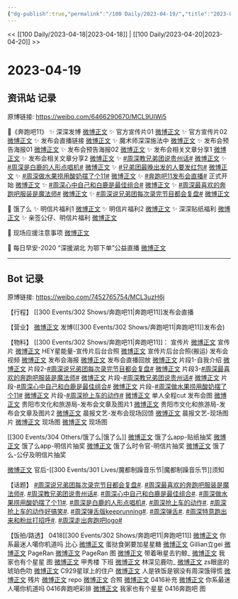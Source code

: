 ```yaml
---
{"dg-publish":true,"permalink":"/100 Daily/2023-04-19/","title":"2023-04-19","created":"2023-04-20T21:19:57.873+08:00","updated":"2023-04-20T22:09:29.691+08:00"}
---
```



<< [[100 Daily/2023-04-18\|2023-04-18]] | [[100 Daily/2023-04-20\|2023-04-20]] >>

# 2023-04-19

## 资讯站 记录

原博链接: https://weibo.com/6466290670/MCL9UlWi5

💫《奔跑吧11》
✨ 深深发博 [微博正文](https://weibo.com/6466290670/4892221352182303)
✨ 官方宣传片01 [微博正文](https://weibo.com/6466290670/4892183281536587)
✨ 官方宣传片02 [微博正文](https://weibo.com/6466290670/4892237026561687)
✨ 发布会直播链接 [微博正文](https://weibo.com/6466290670/4892236812125818)
✨ 魔术师深深施法中 [微博正文](https://weibo.com/6466290670/4892214074806014)
✨ 发布会预告海报01 [微博正文](https://weibo.com/6466290670/4892195696412519)
✨ 发布会预告海报02 [微博正文](https://weibo.com/6466290670/4892228075917853)
✨ 发布会相关文章分享1 [微博正文](https://weibo.com/6466290670/4892336850998308)
✨ 发布会相关文章分享2 [微博正文](https://weibo.com/6466290670/4892343990227653)
✨ [#周深教兄弟团说贵州话#](https://s.weibo.com/weibo?q=%23%E5%91%A8%E6%B7%B1%E6%95%99%E5%85%84%E5%BC%9F%E5%9B%A2%E8%AF%B4%E8%B4%B5%E5%B7%9E%E8%AF%9D%23) [微博正文](https://weibo.com/6466290670/4892267149525792)
✨ [#周深是白鹿的人形点唱机#](https://s.weibo.com/weibo?q=%23%E5%91%A8%E6%B7%B1%E6%98%AF%E7%99%BD%E9%B9%BF%E7%9A%84%E4%BA%BA%E5%BD%A2%E7%82%B9%E5%94%B1%E6%9C%BA%23) [微博正文](https://weibo.com/6466290670/4892338603695484)
✨ [#兄弟团最晚出发的人要发红包#](https://s.weibo.com/weibo?q=%23%E5%85%84%E5%BC%9F%E5%9B%A2%E6%9C%80%E6%99%9A%E5%87%BA%E5%8F%91%E7%9A%84%E4%BA%BA%E8%A6%81%E5%8F%91%E7%BA%A2%E5%8C%85%23) [微博正文](https://weibo.com/6466290670/4892265727660831)
✨ [#周深做水果捞用酸奶摆了个11#](https://s.weibo.com/weibo?q=%23%E5%91%A8%E6%B7%B1%E5%81%9A%E6%B0%B4%E6%9E%9C%E6%8D%9E%E7%94%A8%E9%85%B8%E5%A5%B6%E6%91%86%E4%BA%86%E4%B8%AA11%23) [微博正文](https://weibo.com/6466290670/4892275488590383)
✨ [#奔跑吧11发布会直播#](https://s.weibo.com/weibo?q=%23%E5%A5%94%E8%B7%91%E5%90%A711%E5%8F%91%E5%B8%83%E4%BC%9A%E7%9B%B4%E6%92%AD%23) 正式开始 [微博正文](https://weibo.com/6466290670/4892256446449823)
✨ [#周深心中自己和白鹿是最佳组合#](https://s.weibo.com/weibo?q=%23%E5%91%A8%E6%B7%B1%E5%BF%83%E4%B8%AD%E8%87%AA%E5%B7%B1%E5%92%8C%E7%99%BD%E9%B9%BF%E6%98%AF%E6%9C%80%E4%BD%B3%E7%BB%84%E5%90%88%23)
[微博正文](https://weibo.com/6466290670/4892275962021235)
✨ [#周深最喜欢的奔跑吧服装是魔法师#](https://s.weibo.com/weibo?q=%23%E5%91%A8%E6%B7%B1%E6%9C%80%E5%96%9C%E6%AC%A2%E7%9A%84%E5%A5%94%E8%B7%91%E5%90%A7%E6%9C%8D%E8%A3%85%E6%98%AF%E9%AD%94%E6%B3%95%E5%B8%88%23)
[微博正文](https://weibo.com/6466290670/4892265060761681)
✨ [#周深说兄弟团每次录完节目都会复盘#](https://s.weibo.com/weibo?q=%23%E5%91%A8%E6%B7%B1%E8%AF%B4%E5%85%84%E5%BC%9F%E5%9B%A2%E6%AF%8F%E6%AC%A1%E5%BD%95%E5%AE%8C%E8%8A%82%E7%9B%AE%E9%83%BD%E4%BC%9A%E5%A4%8D%E7%9B%98%23)
[微博正文](https://weibo.com/6466290670/4892257243365774)

💫 饿了么
✨ 明信片福利1 [微博正文](https://weibo.com/6466290670/4892333051219291)
✨ 明信片福利2 [微博正文](https://weibo.com/6466290670/4892333453347336)
✨ 深深贴纸福利 [微博正文](https://weibo.com/6466290670/4892201622176181)
✨ 亲签公仔、明信片福利 [微博正文](https://weibo.com/6466290670/4892213476332733)

💫 现场应援注意事项 [微博正文](https://weibo.com/6466290670/4892328067603628)

💫 每日早安-2020
“深援湖北 为鄂下单”公益直播 [微博正文](https://weibo.com/6466290670/4892160003146223)

---
## Bot 记录

原博链接: https://weibo.com/7452765754/MCL3uzH6j

【行程】
[[300 Events/302 Shows/奔跑吧11\|奔跑吧11]]发布会直播

【营业】
[微博正文](http://weibo.com/1736988591/MCH3JEN3g) 发博([[300 Events/302 Shows/奔跑吧11\|奔跑吧11]]发布会)

【物料】
[[300 Events/302 Shows/奔跑吧11\|奔跑吧11]]：
宣传片
[微博正文](http://weibo.com/5242381821/MCFYoq4fK) 宣传片
[微博正文](http://weibo.com/7770511987/MCILiiQRe) HEY星能量-宣传片后台合照
[微博正文](http://weibo.com/5122158435/MCKb8sjQV) 宣传片后台合照(搬运)
发布会视频
[微博正文](https://weibo.com/5242381821/MCGmCqknc) 发布会海报
[微博正文](https://weibo.com/5242381821/MCHpC0I2G) 发布会直播回放
[微博正文](https://weibo.com/5242381821/MCHSUp0D5) 片段1-自我介绍
[微博正文](https://weibo.com/5242381821/MCHZa8uts) 片段2-[#周深说兄弟团每次录完节目都会复盘#](https://s.weibo.com/weibo?q=%23%E5%91%A8%E6%B7%B1%E8%AF%B4%E5%85%84%E5%BC%9F%E5%9B%A2%E6%AF%8F%E6%AC%A1%E5%BD%95%E5%AE%8C%E8%8A%82%E7%9B%AE%E9%83%BD%E4%BC%9A%E5%A4%8D%E7%9B%98%23)
[微博正文](https://weibo.com/5242381821/MCI9wvc7S) 片段3-[#周深最喜欢的奔跑吧服装是魔法师#](https://s.weibo.com/weibo?q=%23%E5%91%A8%E6%B7%B1%E6%9C%80%E5%96%9C%E6%AC%A2%E7%9A%84%E5%A5%94%E8%B7%91%E5%90%A7%E6%9C%8D%E8%A3%85%E6%98%AF%E9%AD%94%E6%B3%95%E5%B8%88%23)
[微博正文](https://weibo.com/5242381821/MCIfgelc7) 片段-[#周深教兄弟团说贵州话#](https://s.weibo.com/weibo?q=%23%E5%91%A8%E6%B7%B1%E6%95%99%E5%85%84%E5%BC%9F%E5%9B%A2%E8%AF%B4%E8%B4%B5%E5%B7%9E%E8%AF%9D%23)
[微博正文](https://weibo.com/5242381821/MCIoKyMuf) 片段-[#周深心中自己和白鹿是最佳组合#](https://s.weibo.com/weibo?q=%23%E5%91%A8%E6%B7%B1%E5%BF%83%E4%B8%AD%E8%87%AA%E5%B7%B1%E5%92%8C%E7%99%BD%E9%B9%BF%E6%98%AF%E6%9C%80%E4%BD%B3%E7%BB%84%E5%90%88%23)
[微博正文](https://weibo.com/5242381821/MCIqpaqLs) 片段-[#周深做水果捞用酸奶摆了个11#](https://s.weibo.com/weibo?q=%23%E5%91%A8%E6%B7%B1%E5%81%9A%E6%B0%B4%E6%9E%9C%E6%8D%9E%E7%94%A8%E9%85%B8%E5%A5%B6%E6%91%86%E4%BA%86%E4%B8%AA11%23)
[微博正文](https://weibo.com/5883814680/MCHSVyKn9) 片段-[#周深抢上车的动作#](https://s.weibo.com/weibo?q=%23%E5%91%A8%E6%B7%B1%E6%8A%A2%E4%B8%8A%E8%BD%A6%E7%9A%84%E5%8A%A8%E4%BD%9C%23)
[微博正文](http://weibo.com/1591169702/MCI5GntEs) 单人全程cut
发布会图
[微博正文](http://weibo.com/2473528064/MCJZj77Vq) 贵阳市文化和旅游局-发布会文章及图片1
[微博正文](http://weibo.com/2473528064/MCKbKjY0P) 贵阳市文化和旅游局-发布会文章及图片2
[微博正文](https://weibo.com/5883814680/MCHvVgHca) 晨报文艺-发布会现场回馈
[微博正文](https://weibo.com/5883814680/MCIxjAVkS) 晨报文艺-现场图片
[微博正文](http://weibo.com/7495641082/MCIXz98eP) 现场图
[微博正文](http://weibo.com/3199780861/MCJfXq7Wl) 现场图

[[300 Events/304 Others/饿了么\|饿了么]]
[微博正文](http://weibo.com/5117812753/MCGkSfbEv) 饿了么app-贴纸抽奖
[微博正文](http://weibo.com/5117812753/MCIXTeGFP) 饿了么app-明信片抽奖
[微博正文](http://weibo.com/7756461320/MCIYL4RwR) 饿了么时令官-明信片抽奖
[微博正文](https://weibo.com/1282440983/MCGKY4pNj) 饿了么-公仔及明信片抽奖

[微博正文](http://weibo.com/5248300719/MCJJvyDMh) 官后-[[300 Events/301 Lives/魔都制躁音乐节\|魔都制躁音乐节]]须知

【话题】
[#周深说兄弟团每次录完节目都会复盘#](https://s.weibo.com/weibo?q=%23%E5%91%A8%E6%B7%B1%E8%AF%B4%E5%85%84%E5%BC%9F%E5%9B%A2%E6%AF%8F%E6%AC%A1%E5%BD%95%E5%AE%8C%E8%8A%82%E7%9B%AE%E9%83%BD%E4%BC%9A%E5%A4%8D%E7%9B%98%23).
[#周深最喜欢的奔跑吧服装是魔法师#](https://s.weibo.com/weibo?q=%23%E5%91%A8%E6%B7%B1%E6%9C%80%E5%96%9C%E6%AC%A2%E7%9A%84%E5%A5%94%E8%B7%91%E5%90%A7%E6%9C%8D%E8%A3%85%E6%98%AF%E9%AD%94%E6%B3%95%E5%B8%88%23).
[#周深教兄弟团说贵州话#](https://s.weibo.com/weibo?q=%23%E5%91%A8%E6%B7%B1%E6%95%99%E5%85%84%E5%BC%9F%E5%9B%A2%E8%AF%B4%E8%B4%B5%E5%B7%9E%E8%AF%9D%23).
[#周深心中自己和白鹿是最佳组合#](https://s.weibo.com/weibo?q=%23%E5%91%A8%E6%B7%B1%E5%BF%83%E4%B8%AD%E8%87%AA%E5%B7%B1%E5%92%8C%E7%99%BD%E9%B9%BF%E6%98%AF%E6%9C%80%E4%BD%B3%E7%BB%84%E5%90%88%23).
[#周深做水果捞用酸奶摆了个11#](https://s.weibo.com/weibo?q=%23%E5%91%A8%E6%B7%B1%E5%81%9A%E6%B0%B4%E6%9E%9C%E6%8D%9E%E7%94%A8%E9%85%B8%E5%A5%B6%E6%91%86%E4%BA%86%E4%B8%AA11%23).
[#周深是白鹿的人形点唱机#](https://s.weibo.com/weibo?q=%23%E5%91%A8%E6%B7%B1%E6%98%AF%E7%99%BD%E9%B9%BF%E7%9A%84%E4%BA%BA%E5%BD%A2%E7%82%B9%E5%94%B1%E6%9C%BA%23).
[#周深抢上车的动作#](https://s.weibo.com/weibo?q=%23%E5%91%A8%E6%B7%B1%E6%8A%A2%E4%B8%8A%E8%BD%A6%E7%9A%84%E5%8A%A8%E4%BD%9C%23).
[#周深抢上车的动作好搞笑#](https://s.weibo.com/weibo?q=%23%E5%91%A8%E6%B7%B1%E6%8A%A2%E4%B8%8A%E8%BD%A6%E7%9A%84%E5%8A%A8%E4%BD%9C%E5%A5%BD%E6%90%9E%E7%AC%91%23).
[#周深弹舌版keeprunning#](https://s.weibo.com/weibo?q=%23%E5%91%A8%E6%B7%B1%E5%BC%B9%E8%88%8C%E7%89%88keeprunning%23).
[#周深弹舌#](https://s.weibo.com/weibo?q=%23%E5%91%A8%E6%B7%B1%E5%BC%B9%E8%88%8C%23).
[#周深特意跑出来和粉丝打招呼#](https://s.weibo.com/weibo?q=%23%E5%91%A8%E6%B7%B1%E7%89%B9%E6%84%8F%E8%B7%91%E5%87%BA%E6%9D%A5%E5%92%8C%E7%B2%89%E4%B8%9D%E6%89%93%E6%8B%9B%E5%91%BC%23).
[#周深走出奔跑吧logo#](https://s.weibo.com/weibo?q=%23%E5%91%A8%E6%B7%B1%E8%B5%B0%E5%87%BA%E5%A5%94%E8%B7%91%E5%90%A7logo%23)

【饭拍/路透】
0418[[300 Events/302 Shows/奔跑吧11\|奔跑吧11]]
[微博正文](http://weibo.com/7724525486/MCFJX5KD4) 你系最迷人噶你机道吗 比心
[微博正文](http://weibo.com/6048634807/MCCkvjQNi) 蛋挞食粥要加星星糖
[微博正文](https://weibo.com/5355738926/MCFRv76Gp) Gillian立gei
[微博正文](http://weibo.com/7633014126/MCJDOoD8a) PageRan
[微博正文](http://weibo.com/7633014126/MCIcO9cY4) PageRan 图
[微博正文](http://weibo.com/3246571812/MCC6E0kAq) 带着啾星去钓鲸_
[微博正文](http://weibo.com/7423554418/MCAKEe0OC) 我家也有个星星 图
[微博正文](http://weibo.com/7495641082/MCL2364rW) 甲秀楼
下班
[微博正文](http://weibo.com/5492213368/MCCi8nO2U) 林深见鹿叻_
[微博正文](http://weibo.com/6896860388/MCCmlhUxJ) zs眼底的琥珀色叻
[微博正文](http://weibo.com/2257363272/MCC3enBAX) C929星球上的住户
[微博正文](http://weibo.com/6601539938/MCBZWczze) 人是铁饭是钢没有周深饿得慌
[微博正文](http://weibo.com/2951445070/MCBXEleiH) 残片
[微博正文](http://weibo.com/3199780861/MCBMC20WB)
repo
[微博正文](http://weibo.com/5233410965/MCCs7q2zz)
合照
[微博正文](http://weibo.com/6083110602/MCC4X5cQb)
0416补充
[微博正文](http://weibo.com/7724525486/MCK8R0vpz) 你系最迷人噶你机道吗 0416奔跑吧彩排
[微博正文](https://weibo.com/7423554418/MCruGrofk) 我家也有个星星 0416奔跑吧 图
